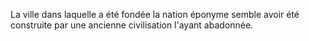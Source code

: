 La ville dans laquelle a été fondée la nation éponyme semble avoir été construite par une ancienne civilisation l'ayant abadonnée.